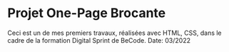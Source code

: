 # Projet One-Page Brocante
Ceci est un de mes premiers travaux, réalisées avec HTML, CSS, dans le cadre de la formation Digital Sprint de BeCode.
Date: 03/2022
